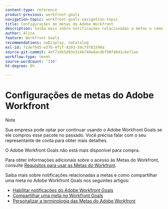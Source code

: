 ```yaml
---
content-type: reference
product-previous: workfront-goals
navigation-topic: workfront-goals-navigation-topic
title: Configurações de metas do Adobe Workfront
description: Saiba mais sobre notificações relacionadas a metas e como compartilhar uma meta no Adobe Workfront Goals nos artigos a seguir.
author: Alina
feature: Workfront Goals
recommendations: noDisplay, noCatalog
exl-id: 7cdef9d5-e37b-4f1f-9293-39c79781590a
source-git-commit: 4ef71db5d93e314b746e8acdbf90fd041c6e71ae
workflow-type: tm+mt
source-wordcount: '110'
ht-degree: 0%

---
```


# Configurações de metas do Adobe Workfront

<!--Audited for P&P only: 10/2025-->

>[!NOTE]
>
>Sua empresa pode optar por continuar usando o Adobe Workfront Goals se ele comprou esse pacote no passado. Você precisa falar com o seu representante de conta para obter mais detalhes.
>
>O Adobe Workfront Goals não está mais disponível para compra.
>
>Para obter informações adicionais sobre o acesso às Metas do Workfront, consulte [Requisitos para usar as Metas do Workfront](/help/quicksilver/workfront-goals/goal-management/access-needed-for-wf-goals.md).

<!--Old:

>[!IMPORTANT]
>
>Your organization must have the following to use the functionality described in this article:
>
>* For the new plan and license structure:
>
>   * The Ultimate Workfront plan 
>    
>* For the current plan and license structure: 
>
>   * A Pro or higher Workfront plan
>   * An Adobe Workfront Goals license in addition to a Workfront license.
>
>Contact your Workfront account manager to learn about a Workfront Goals license.    
> 
>For additional information about access to Workfront Goals, see [Requirements to use Workfront Goals](/help/quicksilver/workfront-goals/goal-management/access-needed-for-wf-goals.md).  -->

Saiba mais sobre notificações relacionadas a metas e como compartilhar uma meta no Adobe Workfront Goals nos seguintes artigos:

* [Habilitar notificações do Adobe Workfront Goals](../../workfront-goals/workfront-goals-settings/wf-goals-notifications.md)
* [Compartilhar uma meta no Workfront Goals](../../workfront-goals/workfront-goals-settings/share-a-goal.md)
* [Personalizar a terminologia das Metas do Adobe Workfront](../workfront-goals-settings/customize-wf-goals-terminology.md)
